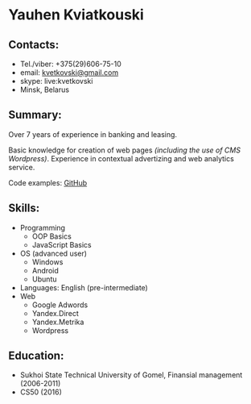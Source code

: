 # Yauhen Kviatkouski

## Contacts:
* Tel./viber: +375(29)606-75-10
* email: kvetkovski@gmail.com
* skype: live:kvetkovski
* Minsk, Belarus

## Summary:
Over 7 years of experience in banking and leasing.

Basic knowledge for creation of web pages *(including the use of CMS Wordpress)*. Experience in contextual advertizing and web analytics service.

Code examples: [GitHub ](https://github.com/yauhenkviatkouski) 

## Skills:
* Programming
  * OOP Basics
  * JavaScript Basics
* OS (advanced user)
  * Windows
  * Android
  * Ubuntu
* Languages: English (pre-intermediate)
* Web
  * Google Adwords
  * Yandex.Direct
  * Yandex.Metrika
  * Wordpress
  
## Education:
* Sukhoi State Technical University of Gomel, Finansial management (2006-2011)
* CS50 (2016)